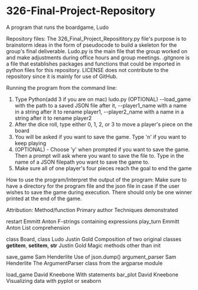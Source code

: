 # 326-Final-Project-Repository
A program that runs the boardgame, Ludo

Repository files:
The 326_Final_Project_Reposititory.py file's purpose is to brainstorm ideas in the form of pseudocode to build a skeleton for the group's final deliverable.
Ludo.py is the main file that the group worked on and make adjustments during office hours and group meetings.
.gitgnore is a file that establishes packages and functions that could be imported in python files for this repository.
LICENSE does not contribute to the repository since it is mainly for use of GitHub.

Running the program from the command line:
1. Type Python(add 3 if you are on mac) ludo.py 
(OPTIONAL) --load_game with the path to a saved JSON file after it, --player1_name with a name in a string after it to rename player1, --player2_name with a name in a string after it to rename player2
2. After the dice roll, type either 0, 1, 2, or 3 to move a player's piece on the board
3. You will be asked if you want to save the game. Type 'n' if you want to keep playing
4. (OPTIONAL) - Choose 'y' when prompted if you want to save the game. Then a prompt will ask where you want to save the file to. Type in the name of a JSON filepath you want to save the game to.
5. Make sure all of one player's four pieces reach the goal to end the game

How to use the program/Interpret the output of the program:
Make sure to have a directory for the program file and the json file in case if the user wishes to save the game during execution.
There should only be one winner printed at the end of the game.

Attribution:
Method/function                      Primary author      Techniques demonstrated

restart                              Emmitt Anton        F-strings containing expressions
play_turn                            Emmitt Anton        List comprehension 


class Board, class Ludo              Justin Gold         Composition of two original classes 
__getitem__, __setitem__, __str__    Justin Gold         Magic methods other than init


save_game                            Sam Henderlite      Use of json.dump()
argument_parser                      Sam Henderlite      The ArgumentParser class from the argparse module


load_game                            David Kneebone      With statements
bar_plot                             David Kneebone      Visualizing data with pyplot or seaborn

